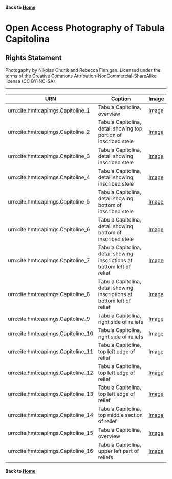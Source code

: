 #### Back to [Home](https://brclar15.github.io/tabulaCapitolina/)

# Open Access Photography of Tabula Capitolina


## Rights Statement 


Photogaphy by Nikolas Churik and Rebecca Finnigan. Licensed under the terms of the Creative Commons Attribution-NonCommercial-ShareAlike license (CC BY-NC-SA)

----------

| URN  | Caption  | Image  | 
|---|---|---|
| urn:cite:hmt:capimgs.Capitoline_1  | Tabula Capitolina, overview  | [Image](http://shot.holycross.edu/eikon/tabulaeiliacae/Capitoline_1.jpg)  |  
| urn:cite:hmt:capimgs.Capitoline_2  | Tabula Capitolina, detail showing top portion of inscribed stele  | [Image](http://shot.holycross.edu/eikon/tabulaeiliacae/Capitoline_2.jpg)  |  
| urn:cite:hmt:capimgs.Capitoline_3  | Tabula Capitolina, detail showing inscribed stele | [Image](http://shot.holycross.edu/eikon/tabulaeiliacae/Capitoline_3.jpg)  |  
| urn:cite:hmt:capimgs.Capitoline_4  | Tabula Capitolina, detail showing inscribed stele  | [Image](http://shot.holycross.edu/eikon/tabulaeiliacae/Capitoline_4.jpg)  |  
| urn:cite:hmt:capimgs.Capitoline_5  | Tabula Capitolina, detail showing bottom of inscribed stele  | [Image](http://shot.holycross.edu/eikon/tabulaeiliacae/Capitoline_5.jpg)  |  
| urn:cite:hmt:capimgs.Capitoline_6  | Tabula Capitolina, detail showing bottom of inscribed stele  | [Image](http://shot.holycross.edu/eikon/tabulaeiliacae/Capitoline_6.jpg)  |  
| urn:cite:hmt:capimgs.Capitoline_7  | Tabula Capitolina, detail showing inscriptions at bottom left of relief  | [Image](http://shot.holycross.edu/eikon/tabulaeiliacae/Capitoline_7.jpg)  | 
| urn:cite:hmt:capimgs.Capitoline_8  | Tabula Capitolina, detail showing inscriptions at bottom left of relief  | [Image](http://shot.holycross.edu/eikon/tabulaeiliacae/Capitoline_8.jpg)  | 
| urn:cite:hmt:capimgs.Capitoline_9  | Tabula Capitolina, right side of reliefs  | [Image](http://shot.holycross.edu/eikon/tabulaeiliacae/Capitoline_9.jpg)  |  
| urn:cite:hmt:capimgs.Capitoline_10  | Tabula Capitolina, right side of reliefs	 | [Image](http://shot.holycross.edu/eikon/tabulaeiliacae/Capitoline_10.jpg)  |  
| urn:cite:hmt:capimgs.Capitoline_11  | Tabula Capitolina, top left edge of relief  | [Image](http://shot.holycross.edu/eikon/tabulaeiliacae/Capitoline_11.jpg)  |  
| urn:cite:hmt:capimgs.Capitoline_12  | Tabula Capitolina, top left edge of relief  | [Image](http://shot.holycross.edu/eikon/tabulaeiliacae/Capitoline_12.jpg)  |  
| urn:cite:hmt:capimgs.Capitoline_13  | Tabula Capitolina, top left edge of relief  | [Image](http://shot.holycross.edu/eikon/tabulaeiliacae/Capitoline_13.jpg)  |  
| urn:cite:hmt:capimgs.Capitoline_14  |  Tabula Capitolina, top middle section of relief | [Image](http://shot.holycross.edu/eikon/tabulaeiliacae/Capitoline_14.jpg)  |  
| urn:cite:hmt:capimgs.Capitoline_15  | Tabula Capitolina, overview	  | [Image](http://shot.holycross.edu/eikon/tabulaeiliacae/Capitoline_15.jpg)  |  
| urn:cite:hmt:capimgs.Capitoline_16  | Tabula Capitolina, upper left part of reliefs	  | [Image](http://shot.holycross.edu/eikon/tabulaeiliacae/Capitoline_16.jpg)  |  


#### Back to [Home](https://brclar15.github.io/tabulaCapitolina/)
